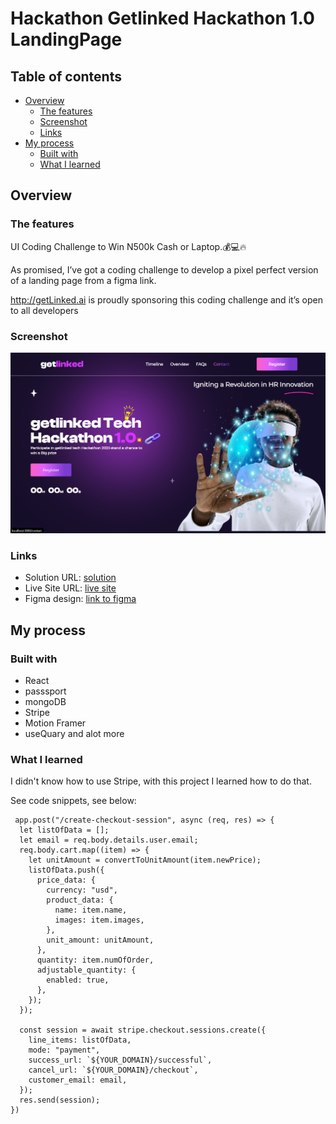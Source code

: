 # Hackathon Getlinked Hackathon 1.0 LandingPage

## Table of contents

- [Overview](#overview)
  - [The features](#the-features)
  - [Screenshot](#screenshot)
  - [Links](#links)
- [My process](#my-process)
  - [Built with](#built-with)
  - [What I learned](#what-i-learned)

## Overview

### The features

UI Coding Challenge to Win N500k Cash or Laptop.💰💻🔥

As promised, I’ve got a coding challenge to develop a pixel perfect version of a landing page from a figma link.

http://getLinked.ai is proudly sponsoring this coding challenge and it’s open to all developers

### Screenshot

![](./screenshot.png)

### Links

- Solution URL: [solution](https://github.com/louis-bamidele/project5-SweetSound)
- Live Site URL: [live site](https://silver-lebkuchen-79cc2f.netlify.app/)
- Figma design: [link to figma](<https://www.figma.com/file/OlP4rBgsrNVRZe5K6ADXck/Getlinked-(Copy)?type=design&node-id=0%3A1&mode=dev>)

## My process

### Built with

- React
- passsport
- mongoDB
- Stripe
- Motion Framer
- useQuary and alot more

### What I learned

I didn't know how to use Stripe, with this project I learned how to do that.

See code snippets, see below:

```Stripe
 app.post("/create-checkout-session", async (req, res) => {
  let listOfData = [];
  let email = req.body.details.user.email;
  req.body.cart.map((item) => {
    let unitAmount = convertToUnitAmount(item.newPrice);
    listOfData.push({
      price_data: {
        currency: "usd",
        product_data: {
          name: item.name,
          images: item.images,
        },
        unit_amount: unitAmount,
      },
      quantity: item.numOfOrder,
      adjustable_quantity: {
        enabled: true,
      },
    });
  });

  const session = await stripe.checkout.sessions.create({
    line_items: listOfData,
    mode: "payment",
    success_url: `${YOUR_DOMAIN}/successful`,
    cancel_url: `${YOUR_DOMAIN}/checkout`,
    customer_email: email,
  });
  res.send(session);
})
```
